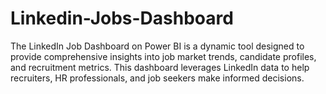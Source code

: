 # Linkedin-Jobs-Dashboard
The LinkedIn Job Dashboard on Power BI is a dynamic tool designed to provide comprehensive insights into job market trends, candidate profiles, and recruitment metrics. This dashboard leverages LinkedIn data to help recruiters, HR professionals, and job seekers make informed decisions.
